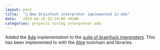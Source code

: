```yaml
---
layout: post
title:  "🧠 New Brainfuck interpreter implemented in Ada"
date:   2024-04-16 23:19:00 +0100
categories: projects turing interpreter ada
---
```

Added the [Ada](https://github.com/sanelli/brainfuck/tree/main/ada) implementation to the [suite of brainfuck interpreters](https://github.com/sanelli/brainfuck).
This has been implemented to with the [Alire](https://alire.ada.dev) toolchain and libraries.
